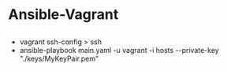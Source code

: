 # Ansible-Vagrant

##
 - vagrant ssh-config > ssh
 - ansible-playbook main.yaml -u vagrant -i hosts --private-key "./keys/MyKeyPair.pem"
